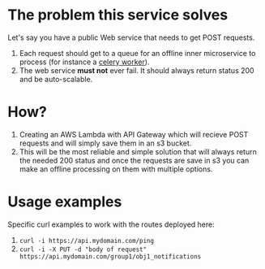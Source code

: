 # The problem this service solves
Let's say you have a public Web service that needs to get POST requests.
1. Each request should get to a queue for an offline inner microservice to process (for instance a [celery worker](http://docs.celeryproject.org/en/latest/index.html)).
2. The web service **must not** ever fail. It should always return status 200 and be auto-scalable.

# How?
1. Creating an AWS Lambda with API Gateway which will recieve POST requests and will simply save them in an s3 bucket.
2. This will be the most reliable and simple solution that will always return the needed 200 status and once the requests are save in s3 you can make an offline processing on them with multiple options.

# Usage examples
Specific curl examples to work with the routes deployed here:
1. ```curl -i https://api.mydomain.com/ping```
2. ```curl -i -X PUT -d "body of request" https://api.mydomain.com/group1/obj1_notifications```
